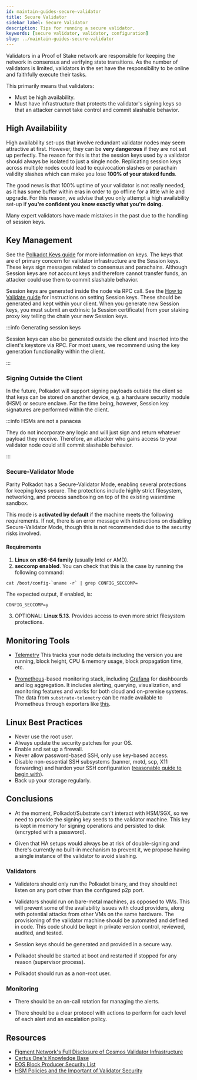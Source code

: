 ```yaml
---
id: maintain-guides-secure-validator
title: Secure Validator
sidebar_label: Secure Validator
description: Tips for running a secure validator.
keywords: [secure validator, validator, configuration]
slug: ../maintain-guides-secure-validator
---
```


Validators in a Proof of Stake network are responsible for keeping the network in consensus and
verifying state transitions. As the number of validators is limited, validators in the set have the
responsibility to be online and faithfully execute their tasks.

This primarily means that validators:

- Must be high availability.
- Must have infrastructure that protects the validator's signing keys so that an attacker cannot
  take control and commit slashable behavior.

## High Availability

High availability set-ups that involve redundant validator nodes may seem attractive at first.
However, they can be **very dangerous** if they are not set up perfectly. The reason for this is
that the session keys used by a validator should always be isolated to just a single node.
Replicating session keys across multiple nodes could lead to equivocation slashes or parachain
validity slashes which can make you lose **100% of your staked funds**.

The good news is that 100% uptime of your validator is not really needed, as it has some buffer
within eras in order to go offline for a little while and upgrade. For this reason, we advise that
you only attempt a high availability set-up if **you're confident you know exactly what you're
doing.**

Many expert validators have made mistakes in the past due to the handling of session keys.

## Key Management

See the [Polkadot Keys guide](../learn/learn-cryptography.md) for more information on keys. The keys
that are of primary concern for validator infrastructure are the Session keys. These keys sign
messages related to consensus and parachains. Although Session keys are _not_ account keys and
therefore cannot transfer funds, an attacker could use them to commit slashable behavior.

Session keys are generated inside the node via RPC call. See the
[How to Validate guide](maintain-guides-how-to-validate-polkadot.md#set-session-keys) for
instructions on setting Session keys. These should be generated and kept within your client. When
you generate new Session keys, you must submit an extrinsic (a Session certificate) from your
staking proxy key telling the chain your new Session keys.

:::info Generating session keys

Session keys can also be generated outside the client and inserted into the client's keystore via
RPC. For most users, we recommend using the key generation functionality within the client.

:::

### Signing Outside the Client

In the future, Polkadot will support signing payloads outside the client so that keys can be stored
on another device, e.g. a hardware security module (HSM) or secure enclave. For the time being,
however, Session key signatures are performed within the client.

:::info HSMs are not a panacea

They do not incorporate any logic and will just sign and return whatever payload they receive.
Therefore, an attacker who gains access to your validator node could still commit slashable
behavior.

:::

### Secure-Validator Mode

Parity Polkadot has a Secure-Validator Mode, enabling several protections for keeping keys secure.
The protections include highly strict filesystem, networking, and process sandboxing on top of the
existing wasmtime sandbox.

This mode is **activated by default** if the machine meets the following requirements. If not, there
is an error message with instructions on disabling Secure-Validator Mode, though this is not
recommended due to the security risks involved.

#### Requirements

1. **Linux on x86-64 family** (usually Intel or AMD).
2. **seccomp enabled**. You can check that this is the case by running the following command:

```
cat /boot/config-`uname -r` | grep CONFIG_SECCOMP=
```

The expected output, if enabled, is:

```
CONFIG_SECCOMP=y
```

3. OPTIONAL: **Linux 5.13**. Provides access to even more strict filesystem protections.

## Monitoring Tools

- [Telemetry](https://github.com/paritytech/substrate-telemetry) This tracks your node details
  including the version you are running, block height, CPU & memory usage, block propagation time,
  etc.

- [Prometheus](https://prometheus.io/)-based monitoring stack, including
  [Grafana](https://grafana.com) for dashboards and log aggregation. It includes alerting, querying,
  visualization, and monitoring features and works for both cloud and on-premise systems. The data
  from `substrate-telemetry` can be made available to Prometheus through exporters like
  [this](https://github.com/w3f/substrate-telemetry-exporter).

## Linux Best Practices

- Never use the root user.
- Always update the security patches for your OS.
- Enable and set up a firewall.
- Never allow password-based SSH, only use key-based access.
- Disable non-essential SSH subsystems (banner, motd, scp, X11 forwarding) and harden your SSH
  configuration
  ([reasonable guide to begin with](https://stribika.github.io/2015/01/04/secure-secure-shell.html)).
- Back up your storage regularly.

## Conclusions

- At the moment, Polkadot/Substrate can't interact with HSM/SGX, so we need to provide the signing
  key seeds to the validator machine. This key is kept in memory for signing operations and
  persisted to disk (encrypted with a password).

- Given that HA setups would always be at risk of double-signing and there's currently no built-in
  mechanism to prevent it, we propose having a single instance of the validator to avoid slashing.

### Validators

- Validators should only run the Polkadot binary, and they should not listen on any port other than
  the configured p2p port.

- Validators should run on bare-metal machines, as opposed to VMs. This will prevent some of the
  availability issues with cloud providers, along with potential attacks from other VMs on the same
  hardware. The provisioning of the validator machine should be automated and defined in code. This
  code should be kept in private version control, reviewed, audited, and tested.

- Session keys should be generated and provided in a secure way.

- Polkadot should be started at boot and restarted if stopped for any reason (supervisor process).

- Polkadot should run as a non-root user.

### Monitoring

- There should be an on-call rotation for managing the alerts.

- There should be a clear protocol with actions to perform for each level of each alert and an
  escalation policy.

## Resources

- [Figment Network's Full Disclosure of Cosmos Validator Infrastructure](https://medium.com/figment-networks/full-disclosure-figments-cosmos-validator-infrastructure-3bc707283967)
- [Certus One's Knowledge Base](https://kb.certus.one/)
- [EOS Block Producer Security List](https://github.com/slowmist/eos-bp-nodes-security-checklist)
- [HSM Policies and the Important of Validator Security](https://medium.com/loom-network/hsm-policies-and-the-importance-of-validator-security-ec8a4cc1b6f)
